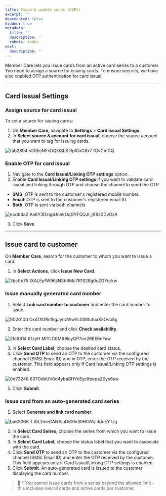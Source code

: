 ```yaml
---
title: Issue & update cards (COPY)
excerpt: ''
deprecated: false
hidden: true
metadata:
  title: ''
  description: ''
  robots: index
next:
  description: ''
---
```

Member Care lets you issue cards from an active card series to a customer. You need to assign a source for issuing cards. To ensure security, we have also enabled OTP authentication for card issual.

***

## Card Issual Settings

### Assign source for card issual

To set a source for issuing cards:

1. On **Member Care**, navigate to **Settings** > **Card Issual Settings**.
2. In **Select source & account for card issual**, choose the source account that you want to tag for issuing cards.

![fab2894 sft0EoNFxDQEiSLS 9pIGxG8x7 fGvCmGQ](https://files.readme.io/fab2894-sft0EoNFxDQEiSLS_9pIGxG8x7_fGvCmGQ.png)

### Enable OTP for card issual

1. Navigate to the **Card Issual/Linking OTP settings** option.
2. Enable **Card Issual/Linking OTP settings** if you want to validate card issual and linking through OTP and choose the channel to send the OTP.

* **SMS**: OTP is sent to the customer's registered mobile number.
* **Email**: OTP is sent to the customer's registered email ID.
* **Both**: OTP is sent via both channels 

![ecdb4a2 Aa6Y3DzqpUnnkOqGYFQQJI jjK9z0DvDzA](https://files.readme.io/ecdb4a2-Aa6Y3DzqpUnnkOqGYFQQJI_jjK9z0DvDzA.png)

3. Click **Save**.

***

## Issue card to customer

On **Member Care**, search for the customer to whom you want to issue a card.

1. In **Select Actions**, click **Issue New Card**.

![3bc0b75 tXALEpfW96jlN3h4Mc7R1S2Rg0qZGYqrkw](https://files.readme.io/3bc0b75-tXALEpfW96jlN3h4Mc7R1S2Rg0qZGYqrkw.png)

### Issue manually generated card number

1. Select **Link card number to customer** and enter the card number to issue.

![902d10d Ox41XGRnfkgJynzWwhLGlMtutuaXkOvb8g](https://files.readme.io/902d10d-Ox41XGRnfkgJynzWwhLGlMtutuaXkOvb8g.png)

2. Enter the card number and click **Check availability**.

![2fc6814  61zyH MIYLC6M99lcyQP7ior2REE6nFew](https://files.readme.io/2fc6814--61zyH_MIYLC6M99lcyQP7ior2REE6nFew.png)

3. In **Select Card Label**, choose the desired card status.
4. Click **Send OTP** to send an OTP to the customer via the configured channel (SMS/ Email ID) and in OTP, enter the OTP received by the customer. This field appears only if Card Issual/Linking OTP settings is enabled.

![0d73248 837OdbUV0d4ybaBHYnEycIfpepaZ0yx6sw](https://files.readme.io/0d73248-837OdbUV0d4ybaBHYnEycIfpepaZ0yx6sw.png)

5. Click **Submit**.

### Issue card from an auto-generated card series

1. Select **Generate and link card number**.

![ba63366 T i0L2meGANAjuD6Xle3RH0Wy dduEY Ug](https://files.readme.io/ba63366-T-i0L2meGANAjuD6Xle3RH0Wy-dduEY-Ug.png)

2. In **Select Card Series**, choose the series from which you want to issue the card.
3. In **Select Card Label**, choose the status label that you want to associate with the card.
4. Click **Send OTP** to send an OTP to the customer via the configured channel (SMS/ Email ID) and enter the OTP received by the customer. This field appears only if Card Issual/Linking OTP settings is enabled. 
5. Click **Submit**. An auto-generated card is issued to the customer displaying the card number.

> 📘 * You cannot issue cards from a series beyond the allowed limit - this includes overall cards and active cards per customer.
